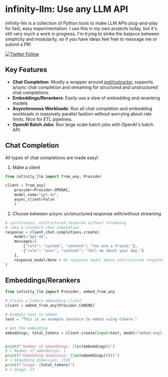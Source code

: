 # infinity-llm: Use any LLM API

infinity-llm is a collection of Python tools to make LLM APIs plug-and-play for fast, easy experimentation.
I use this in my own projects today, but it's still very much a work in progress. I'm trying to strike 
the balance between simplicity and modularity, so if you have ideas feel free to message me or submit a PR!

[![Twitter Follow](https://img.shields.io/twitter/follow/markycasty?style=social)](https://twitter.com/markycasty)

## Key Features

- **Chat Completion**: Mostly a wrapper around [jxnl/instructor](https://github.com/jxnl/instructor), supports a/sync chat completion and streaming for structured and unstructured chat completions.
- **Embeddings/Rerankers**: Easily use a slew of embedding and reranking models
- **Asynchronous Workloads**: Run all chat completion and embedding workloads in massively parallel fashion without worrying about rate limits. Nice for ETL pipelines.
- **OpenAI Batch Jobs**: Run large scale batch jobs with OpenAI's batch API.

## Chat Completion

All types of chat completions are made easy!

1. Make a client
```python
from infinity_llm import from_any, Provider

client = from_any(
    provider=Provider.OPENAI, 
    model_name="gpt-4o", 
    async_client=False
    )
```

2. Choose between a/sync un/structured response with/without streaming

```python
# synchronous, unstructured response without streaming 
# (aka a standard chat completion
response = client.chat.completions.create(
    model="gpt-4o",
    messages=[
        {"role": "system", "content": "You are a friend."},
        {"role": "user", "content": "Tell me about your day."}
    ],
    response_model=None # No response model means unstructured response
)
```

## Embeddings/Rerankers
```python
from infinity_llm import Provider, embed_from_any

# Create a Cohere embedding client
client = embed_from_any(Provider.COHERE)

# Example text to embed
text = "This is an example sentence to embed using Cohere."

# Get the embedding
embeddings, total_tokens = client.create(input=text, model="embed-english-v3.0", input_type="clustering")


print(f"Number of embeddings: {len(embeddings)}")
# > Number of embeddings: 1
print(f"Embedding dimension: {len(embeddings[0])}")
# > Embedding dimension: 1536
print(f"Usage: {total_tokens}")
# > Usage: 13
```
